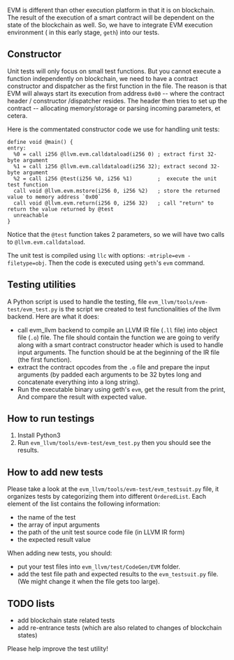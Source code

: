 EVM is different than other execution platform in that it is on blockchain. The result of the execution of a smart
contract will be dependent on the state of the blockchain as well. So, we have to integrate EVM execution environment (
in this early stage, `geth`) into our tests.

## Constructor

Unit tests will only focus on small test functions. But you cannot execute a function independently on blockchain, we
need to have a contract constructor and dispatcher as the first function in the file. The reason is that EVM will always
start its execution from address `0x00` -- where the contract header / constructor /dispatcher resides. The header then
tries to set up the contract -- allocating memory/storage or parsing incoming parameters, et cetera.

Here is the commentated constructor code we use for handling unit tests:

```
define void @main() {
entry:
  %0 = call i256 @llvm.evm.calldataload(i256 0) ; extract first 32-byte argument
  %1 = call i256 @llvm.evm.calldataload(i256 32); extract second 32-byte argument
  %2 = call i256 @test(i256 %0, i256 %1)        ;  execute the unit test function
  call void @llvm.evm.mstore(i256 0, i256 %2)   ; store the returned value to memory address `0x00`
  call void @llvm.evm.return(i256 0, i256 32)   ; call "return" to return the value returned by @test
  unreachable
}
```

Notice that the `@test` function takes 2 parameters, so we will have two calls to `@llvm.evm.calldataload`.

The unit test is compiled using `llc` with options: `-mtriple=evm -filetype=obj`. Then the code is executed
using `geth`'s `evm` command.

## Testing utilities

A Python script is used to handle the testing, file `evm_llvm/tools/evm-test/evm_test.py` is the script we created to
test functionalities of the llvm backend. Here are what it does:

* call evm_llvm backend to compile an LLVM IR file (`.ll` file) into object file (`.o`) file. The file should contain
  the function we are going to verify along with a smart contract constructor header which is used to handle input
  arguments. The function should be at the beginning of the IR file (the first function).
* extract the contract opcodes from the `.o` file and prepare the input arguments (by padded each arguments to be 32
  bytes long and concatenate everything into a long string).
* Run the executable binary using geth's `evm`, get the result from the print, And compare the result with expected
  value.

## How to run testings

1. Install Python3
2. Run `evm_llvm/tools/evm-test/evm_test.py` then you should see the results.

## How to add new tests

Please take a look at the `evm_llvm/tools/evm-test/evm_testsuit.py` file, it organizes tests by categorizing them into
different `OrderedList`. Each element of the list contains the following information:

* the name of the test
* the array of input arguments
* the path of the unit test source code file (in LLVM IR form)
* the expected result value

When adding new tests, you should:

* put your test files into `evm_llvm/test/CodeGen/EVM` folder.
* add the test file path and expected results to the `evm_testsuit.py` file. (We might change it when the file gets too
  large).

## TODO lists

* add blockchain state related tests
* add re-entrance tests (which are also related to changes of blockchain states)

Please help improve the test utility!